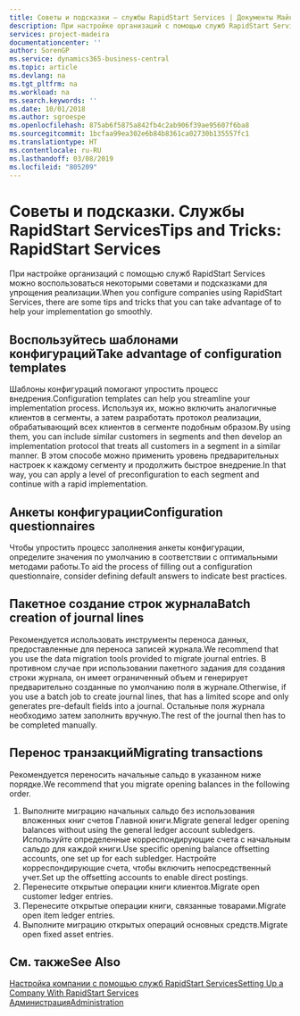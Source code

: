 ```yaml
---
title: Советы и подсказки — службы RapidStart Services | Документы Майкрософт
description: При настройке организаций с помощью служб RapidStart Services можно воспользоваться некоторыми советами и подсказками для упрощения реализации.
services: project-madeira
documentationcenter: ''
author: SorenGP
ms.service: dynamics365-business-central
ms.topic: article
ms.devlang: na
ms.tgt_pltfrm: na
ms.workload: na
ms.search.keywords: ''
ms.date: 10/01/2018
ms.author: sgroespe
ms.openlocfilehash: 875ab6f5875a842fb4c2ab906f39ae95607f6ba8
ms.sourcegitcommit: 1bcfaa99ea302e6b84b8361ca02730b135557fc1
ms.translationtype: HT
ms.contentlocale: ru-RU
ms.lasthandoff: 03/08/2019
ms.locfileid: "805209"
---
```

# <a name="tips-and-tricks-rapidstart-services"></a><span data-ttu-id="db3a3-103">Советы и подсказки. Службы RapidStart Services</span><span class="sxs-lookup"><span data-stu-id="db3a3-103">Tips and Tricks: RapidStart Services</span></span>
<span data-ttu-id="db3a3-104">При настройке организаций с помощью служб RapidStart Services можно воспользоваться некоторыми советами и подсказками для упрощения реализации.</span><span class="sxs-lookup"><span data-stu-id="db3a3-104">When you configure companies using RapidStart Services, there are some tips and tricks that you can take advantage of to help your implementation go smoothly.</span></span>  

## <a name="take-advantage-of-configuration-templates"></a><span data-ttu-id="db3a3-105">Воспользуйтесь шаблонами конфигураций</span><span class="sxs-lookup"><span data-stu-id="db3a3-105">Take advantage of configuration templates</span></span>  
<span data-ttu-id="db3a3-106">Шаблоны конфигураций помогают упростить процесс внедрения.</span><span class="sxs-lookup"><span data-stu-id="db3a3-106">Configuration templates can help you streamline your implementation process.</span></span> <span data-ttu-id="db3a3-107">Используя их, можно включить аналогичные клиентов в сегменты, а затем разработать протокол реализации, обрабатывающий всех клиентов в сегменте подобным образом.</span><span class="sxs-lookup"><span data-stu-id="db3a3-107">By using them, you can include similar customers in segments and then develop an implementation protocol that treats all customers in a segment in a similar manner.</span></span> <span data-ttu-id="db3a3-108">В этом способе можно применить уровень предварительных настроек к каждому сегменту и продолжить быстрое внедрение.</span><span class="sxs-lookup"><span data-stu-id="db3a3-108">In that way, you can apply a level of preconfiguration to each segment and continue with a rapid implementation.</span></span>  

## <a name="configuration-questionnaires"></a><span data-ttu-id="db3a3-109">Анкеты конфигурации</span><span class="sxs-lookup"><span data-stu-id="db3a3-109">Configuration questionnaires</span></span>  
<span data-ttu-id="db3a3-110">Чтобы упростить процесс заполнения анкеты конфигурации, определите значения по умолчанию в соответствии с оптимальными методами работы.</span><span class="sxs-lookup"><span data-stu-id="db3a3-110">To aid the process of filling out a configuration questionnaire, consider defining default answers to indicate best practices.</span></span>  

## <a name="batch-creation-of-journal-lines"></a><span data-ttu-id="db3a3-111">Пакетное создание строк журнала</span><span class="sxs-lookup"><span data-stu-id="db3a3-111">Batch creation of journal lines</span></span>  
<span data-ttu-id="db3a3-112">Рекомендуется использовать инструменты переноса данных, предоставленные для переноса записей журнала.</span><span class="sxs-lookup"><span data-stu-id="db3a3-112">We recommend that you use the data migration tools provided to migrate journal entries.</span></span> <span data-ttu-id="db3a3-113">В противном случае при использовании пакетного задания для создания строки журнала, он имеет ограниченный объем и генерирует предварительно созданные по умолчанию поля в журнале.</span><span class="sxs-lookup"><span data-stu-id="db3a3-113">Otherwise, if you use a batch job to create journal lines, that has a limited scope and only generates pre-default fields into a journal.</span></span> <span data-ttu-id="db3a3-114">Остальные поля журнала необходимо затем заполнить вручную.</span><span class="sxs-lookup"><span data-stu-id="db3a3-114">The rest of the journal then has to be completed manually.</span></span>  

## <a name="migrating-transactions"></a><span data-ttu-id="db3a3-115">Перенос транзакций</span><span class="sxs-lookup"><span data-stu-id="db3a3-115">Migrating transactions</span></span>  
<span data-ttu-id="db3a3-116">Рекомендуется переносить начальные сальдо в указанном ниже порядке.</span><span class="sxs-lookup"><span data-stu-id="db3a3-116">We recommend that you migrate opening balances in the following order.</span></span>  

1.  <span data-ttu-id="db3a3-117">Выполните миграцию начальных сальдо без использования вложенных книг счетов Главной книги.</span><span class="sxs-lookup"><span data-stu-id="db3a3-117">Migrate general ledger opening balances without using the general ledger account subledgers.</span></span> <span data-ttu-id="db3a3-118">Используйте определенные корреспондирующие счета с начальным сальдо для каждой книги.</span><span class="sxs-lookup"><span data-stu-id="db3a3-118">Use specific opening balance offsetting accounts, one set up for each subledger.</span></span> <span data-ttu-id="db3a3-119">Настройте корреспондирующие счета, чтобы включить непосредственный учет.</span><span class="sxs-lookup"><span data-stu-id="db3a3-119">Set up the offsetting accounts to enable direct postings.</span></span>  
2.  <span data-ttu-id="db3a3-120">Перенесите открытые операции книги клиентов.</span><span class="sxs-lookup"><span data-stu-id="db3a3-120">Migrate open customer ledger entries.</span></span>  
3.  <span data-ttu-id="db3a3-121">Перенесите открытые операции книги, связанные товарами.</span><span class="sxs-lookup"><span data-stu-id="db3a3-121">Migrate open item ledger entries.</span></span>  
4.  <span data-ttu-id="db3a3-122">Выполните миграцию открытых операций основных средств.</span><span class="sxs-lookup"><span data-stu-id="db3a3-122">Migrate open fixed asset entries.</span></span>  

## <a name="see-also"></a><span data-ttu-id="db3a3-123">См. также</span><span class="sxs-lookup"><span data-stu-id="db3a3-123">See Also</span></span>  
[<span data-ttu-id="db3a3-124">Настройка компании с помощью служб RapidStart Services</span><span class="sxs-lookup"><span data-stu-id="db3a3-124">Setting Up a Company With RapidStart Services</span></span>](admin-set-up-a-company-with-rapidstart.md)  
[<span data-ttu-id="db3a3-125">Администрация</span><span class="sxs-lookup"><span data-stu-id="db3a3-125">Administration</span></span>](admin-setup-and-administration.md)
